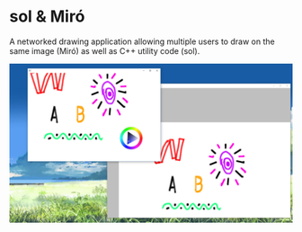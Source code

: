# sol & Miró

A networked drawing application allowing multiple users to draw on the same image (Miró) as well as C++ utility code (sol).

![Miró Screenshot](https://raw.githubusercontent.com/karhu/sol/master/docs/screenshot.jpg)
